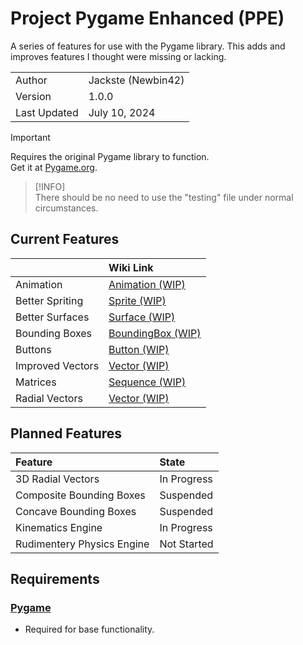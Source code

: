 # Project Pygame Enhanced (PPE)
A series of features for use with the Pygame library. This adds and improves features I thought were missing or lacking.

|||
|:---|:---|
|Author|Jackste (Newbin42)|
|Version|1.0.0|
|Last Updated|July 10, 2024|

> [!IMPORTANT]  
> Requires the original Pygame library to function.     
> Get it at [Pygame.org](https://www.pygame.org/).

> [!INFO]   
> There should be no need to use the "testing" file under normal circumstances.

## Current Features
||Wiki Link|
|:---|:---|
|Animation|[Animation (WIP)]()|
|Better Spriting|[Sprite (WIP)]()|
|Better Surfaces|[Surface (WIP)]()|
|Bounding Boxes|[BoundingBox (WIP)]()|
|Buttons|[Button (WIP)]()|
|Improved Vectors|[Vector (WIP)]()|
|Matrices|[Sequence (WIP)]()|
|Radial Vectors|[Vector (WIP)]()|

## Planned Features
|Feature|State|
|:---|:---|
|3D Radial Vectors|In Progress|
|Composite Bounding Boxes|Suspended|
|Concave Bounding Boxes|Suspended|
|Kinematics Engine|In Progress|
|Rudimentery Physics Engine|Not Started|

## Requirements
### [Pygame](https://www.pygame.org/)   
- Required for base functionality.